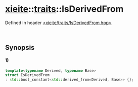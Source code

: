 # [xieite](../../xieite.md)\:\:[traits](../../traits.md)\:\:IsDerivedFrom
Defined in header [<xieite/traits/IsDerivedFrom.hpp>](../../../include/xieite/traits/IsDerivedFrom.hpp)

&nbsp;

## Synopsis
#### 1)
```cpp
template<typename Derived, typename Base>
struct IsDerivedFrom
: std::bool_constant<std::derived_from<Derived, Base>> {};
```
